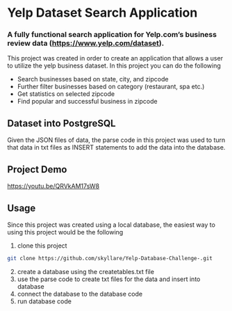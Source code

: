 # Yelp Dataset Search Application

### A fully functional search application for Yelp.com’s business review data (https://www.yelp.com/dataset). 
This project was created in order to create an application that allows a user to utilize the yelp business dataset. In this project you can do the following
* Search businesses based on state, city, and zipcode
* Further filter businesses based on category (restaurant, spa etc.)
* Get statistics on selected zipcode
* Find popular and successful business in zipcode

## Dataset into PostgreSQL 
Given the JSON files of data, the parse code in this project was used to turn that data in txt files as INSERT statements to add the data into the database. 

## Project Demo
https://youtu.be/QRVkAM17sW8

## Usage
Since this project was created using a local database, the easiest way to using this project would be the following
1. clone this project
```bash
git clone https://github.com/skyllare/Yelp-Database-Challenge-.git
```
2. create a database using the createtables.txt file
3. use the parse code to create txt files for the data and insert into database
4. connect the database to the database code
5. run database code
